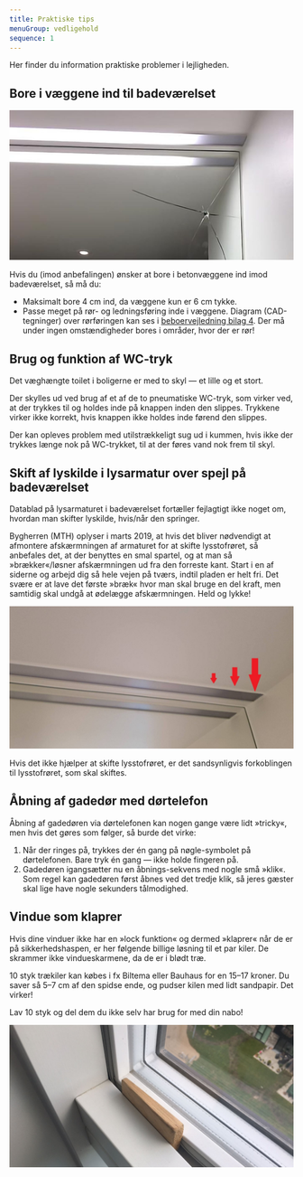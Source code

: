 ```yaml
---
title: Praktiske tips
menuGroup: vedligehold
sequence: 1
---
```

Her finder du information praktiske problemer i lejligheden.

## Bore i væggene ind til badeværelset

![Spejl i badeværelse med gennemhullet af bor](oedelagt-spejl.jpg)

Hvis du (imod anbefalingen) ønsker at bore i betonvæggene ind imod badeværelset, så må du:

- Maksimalt bore 4 cm ind, da væggene kun er 6 cm tykke.
- Passe meget på rør- og ledningsføring inde i væggene. Diagram (CAD-tegninger) over rørføringen kan ses i [beboervejledning bilag 4](../beboervejledning/). Der må under ingen omstændigheder bores i områder, hvor der er rør!

## Brug og funktion af WC-tryk

Det væghængte toilet i boligerne er med to skyl &mdash; et lille og et stort.

Der skylles ud ved brug af et af de to pneumatiske WC-tryk, som virker ved, at der trykkes til og holdes inde på knappen inden den slippes. Trykkene virker ikke korrekt, hvis knappen ikke holdes inde førend den slippes.

Der kan opleves problem med utilstrækkeligt sug ud i kummen, hvis ikke der trykkes længe nok på WC-trykket, til at der føres vand nok frem til skyl.

## Skift af lyskilde i lysarmatur over spejl på badeværelset

Datablad på lysarmaturet i badeværelset fortæller fejlagtigt ikke noget om, hvordan man skifter lyskilde, hvis/når den springer.

Bygherren (MTH) oplyser i marts 2019, at hvis det bliver nødvendigt at afmontere afskærmningen af armaturet for at skifte lysstofrøret, så anbefales det, at der benyttes en smal spartel, og at man så »brækker«/løsner afskærmningen ud fra den forreste kant. Start i en af siderne og arbejd dig så hele vejen på tværs, indtil pladen er helt fri. Det svære er at lave det første »bræk« hvor man skal bruge en del kraft, men samtidig skal undgå at ødelægge afskærmningen. Held og lykke!

![Afmontering af afskærmning af lysarmatur over spejl i badeværelse](afskaermning-lysarmatur-bad.jpg)

Hvis det ikke hjælper at skifte lysstofrøret, er det sandsynligvis forkoblingen til lysstofrøret, som skal skiftes.

## Åbning af gadedør med dørtelefon

Åbning af gadedøren via dørtelefonen kan nogen gange være lidt »tricky«, men hvis det gøres som følger, så burde det virke:

1. Når der ringes på, trykkes der én gang på nøgle-symbolet på dørtelefonen. Bare tryk én gang &mdash; ikke holde fingeren på.
2. Gadedøren igangsætter nu en åbnings-sekvens med nogle små »klik«. Som regel kan gadedøren først åbnes ved det tredje klik, så jeres gæster skal lige have nogle sekunders tålmodighed.

## Vindue som klaprer

Hvis dine vinduer ikke har en »lock funktion« og dermed »klaprer« når de er på sikkerhedshaspen, er her følgende billige løsning til et par kiler. De skrammer ikke vindueskarmene, da de er i blødt træ.

10 styk trækiler kan købes i fx Biltema eller Bauhaus for en 15&ndash;17 kroner. Du saver så 5&ndash;7&nbsp;cm af den spidse ende, og pudser kilen med lidt sandpapir. Det virker!

Lav 10 styk og del dem du ikke selv har brug for med din nabo!

![Trækile sat i spænd i vindue på klem](kile-i-vindue.jpg)